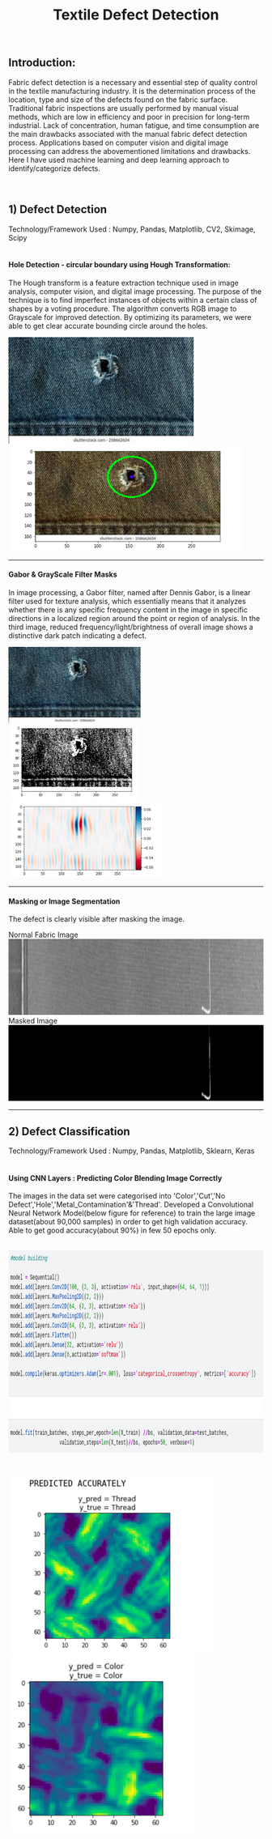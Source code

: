 <h1 align="center"> Textile Defect Detection</h1> <br>
 
## Introduction:
Fabric defect detection is a necessary and essential step of quality control in the textile manufacturing industry. It is the determination process of the location, type and size of the defects found on the fabric surface. Traditional fabric inspections are usually performed by manual visual methods, which are low in efficiency and poor in precision for long-term industrial. Lack of concentration, human fatigue, and time consumption are the main drawbacks associated with the manual fabric defect detection process. Applications based on computer vision and digital image processing can address the abovementioned limitations and drawbacks. Here I have used machine learning and deep learning approach to identify/categorize defects.

<br/>

## 1) Defect Detection

Technology/Framework Used : Numpy, Pandas, Matplotlib, CV2, Skimage, Scipy
<br/>
<br/>

<h4>Hole Detection - circular boundary using Hough Transformation:</h4>
The Hough transform is a feature extraction technique used in image analysis, computer vision, and digital image processing. The purpose of the technique is to find imperfect instances of objects within a certain class of shapes by a voting procedure. The algorithm converts RGB image to Grayscale for improved detection. By optimizing its parameters, we were able to get clear accurate bounding circle around the holes.
<br/>
<p align="left">
<img src = "https://github.com/navyasancheti/Textile-Defect-Detection/blob/53b735bc5e0486897e64cd49b4a82ef74a9d84a7/download%20(1).jpeg" height="210px"/>
<img src = "https://github.com/navyasancheti/Textile-Defect-Detection/blob/53b735bc5e0486897e64cd49b4a82ef74a9d84a7/Hough.png" height="210px"/>
</p>

---

<h4>Gabor & GrayScale Filter Masks </h4>
 In image processing, a Gabor filter, named after Dennis Gabor, is a linear filter used for texture analysis, which essentially means that it analyzes whether there is any specific frequency content in the image in specific directions in a localized region around the point or region of analysis. 
 In the third image, reduced frequency/light/brightness of overall image shows a distinctive dark patch indicating a defect.
 <br/>
<p align="left">
<img src = "https://github.com/navyasancheti/Textile-Defect-Detection/blob/53b735bc5e0486897e64cd49b4a82ef74a9d84a7/download%20(1).jpeg" height="150px"/>
<img src = "https://github.com/navyasancheti/Textile-Defect-Detection/blob/53b735bc5e0486897e64cd49b4a82ef74a9d84a7/GrayScale%20Transform.png" height="150px"/>
<img src = "https://github.com/navyasancheti/Textile-Defect-Detection/blob/53b735bc5e0486897e64cd49b4a82ef74a9d84a7/Gabor_filter.png" height="150px"/>
</p>

---

<h4>Masking or Image Segmentation</h4>
The defect is clearly visible after masking the image.
 <br/>
<p align="left">
 Normal Fabric Image
<img src = "https://github.com/Rajvardhan7/Textile-Detection/blob/05a14835ede3dfe1076ec69b992f88df957629f2/Defect_013.png" height="150px"/>
 <br/>
 Masked Image
<img src = "https://github.com/Rajvardhan7/Textile-Detection/blob/05a14835ede3dfe1076ec69b992f88df957629f2/013.png" height="150px"/>
</p>

---


## 2) Defect Classification

Technology/Framework Used : Numpy, Pandas, Matplotlib, Sklearn, Keras
<br/>
<br/>


<h4>Using CNN Layers : Predicting Color Blending Image Correctly</h4>
The images in the data set were categorised into 'Color','Cut','No Defect','Hole','Metal_Contamination'&'Thread'. Developed a Convolutional Neural Network Model(below figure for reference) to train the large image dataset(about 90,000 samples) in order to get high validation accuracy. 
Able to get good accuracy(about 90%) in few 50 epochs only.
<br/>
<br/>
<p align="center">
<img src = "https://github.com/navyasancheti/Textile-Defect-Detection/blob/5894d40475097a650a885e8e1612a532c2781954/Model.png" height="400px"/>
</p>
<br/>
<p align="left">
<img src = "https://github.com/Rajvardhan7/Textile-Detection/blob/8e9d1a10667f02e4c8f3086524715406572326a8/Thread.png" height="350px"/>
<img src = "https://github.com/navyasancheti/Textile-Defect-Detection/blob/53b735bc5e0486897e64cd49b4a82ef74a9d84a7/Color_blending.png" height="350px"/>
</p>



